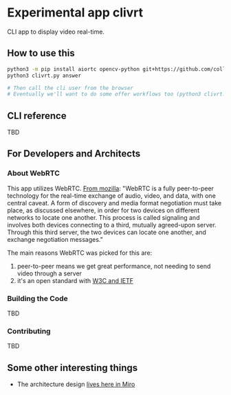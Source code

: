 # Experimental app clivrt
CLI app to display video real-time. 
## How to use this
```bash
python3 -m pip install aiortc opencv-python git+https://github.com/collabinator/video-to-ascii.git
python3 clivrt.py answer

# Then call the cli user from the browser
# Eventually we'll want to do some offer workflows too (python3 clivrt.py offer)
```

## CLI reference
TBD

## For Developers and Architects

### About WebRTC
This app utilizes WebRTC. [From mozilla](https://developer.mozilla.org/en-US/docs/Web/API/WebRTC_API/Signaling_and_video_calling): "WebRTC is a fully peer-to-peer technology for the real-time exchange of audio, video, and data, with one central caveat. A form of discovery and media format negotiation must take place, as discussed elsewhere, in order for two devices on different networks to locate one another. This process is called signaling and involves both devices connecting to a third, mutually agreed-upon server. Through this third server, the two devices can locate one another, and exchange negotiation messages."

The main reasons WebRTC was picked for this are:
1. peer-to-peer means we get great performance, not needing to send video through a server
2. it's an open standard with [W3C and IETF](https://www.w3.org/2021/01/pressrelease-webrtc-rec.html.en)

### Building the Code
TBD

### Contributing
TBD

## Some other interesting things
- The architecture design [lives here in Miro](https://miro.com/app/board/uXjVOZLd2gQ=/)
